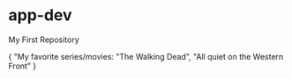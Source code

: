 # app-dev
My First Repository

{
  "My favorite series/movies: "The Walking Dead", "All quiet on the Western Front"
}
